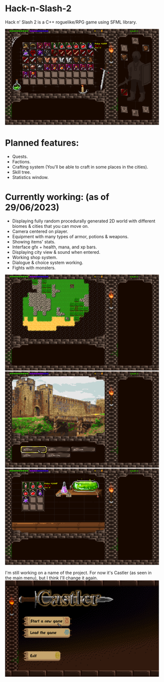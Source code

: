 # Hack-n-Slash-2
Hack n' Slash 2 is a C++ roguelike/RPG game using SFML library.

![Equipment interface](https://raw.githubusercontent.com/wariacix/Hack-n-Slash-2/master/Generator/Screenshots/eqimg.png)

# Planned features:
- Quests.
- Factions.
- Crafting system (You'll be able to craft in some places in the cities).
- Skill tree.
- Statistics window.

# Currently working: (as of 29/06/2023)
- Displaying fully random procedurally generated 2D world with different biomes & cities that you can move on.
- Camera centered on player.
- Equipment with many types of armor, potions & weapons.
- Showing items' stats.
- Interface gfx + health, mana, and xp bars.
- Displaying city view & sound when entered.
- Working shop system.
- Dialogue & choice system working.
- Fights with monsters.
 
![Map interface WIP](https://raw.githubusercontent.com/wariacix/Hack-n-Slash-2/master/Generator/Screenshots/mainmapimg.png)
![City view](https://raw.githubusercontent.com/wariacix/Hack-n-Slash-2/master/Generator/Screenshots/dialogueimg.png)
![Alchemy shop view](https://raw.githubusercontent.com/wariacix/Hack-n-Slash-2/master/Generator/Screenshots/shopimg.png)

I'm still working on a name of the project. For now it's Castler (as seen in the main menu), but I think I'll change it again.
![Menu (work in progress)](https://raw.githubusercontent.com/wariacix/Hack-n-Slash-2/master/Generator/Screenshots/mainmenuimg.png)
